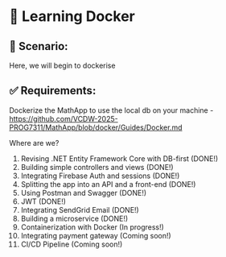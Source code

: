 # 📝 Learning Docker

## 📌 Scenario:  
Here, we will begin to dockerise

## ✅ Requirements:
Dockerize the MathApp to use the local db on your machine - https://github.com/VCDW-2025-PROG7311/MathApp/blob/docker/Guides/Docker.md

Where are we?
1. Revising .NET Entity Framework Core with DB-first (DONE!)
1. Building simple controllers and views (DONE!)
1. Integrating Firebase Auth and sessions (DONE!)
1. Splitting the app into an API and a front-end (DONE!)
1. Using Postman and Swagger (DONE!)
1. JWT (DONE!)
1. Integrating SendGrid Email (DONE!)
1. Building a microservice (DONE!)
1. Containerization with Docker (In progress!)
1. Integrating payment gateway (Coming soon!)
1. CI/CD Pipeline (Coming soon!)